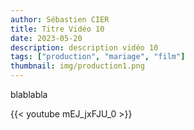 ```yaml
---
author: Sébastien CIER
title: Titre Vidéo 10
date: 2023-05-20
description: description vidéo 10
tags: ["production", "mariage", "film"]
thumbnail: img/production1.png
---
```


blablabla


{{< youtube mEJ_jxFJU_0 >}}


